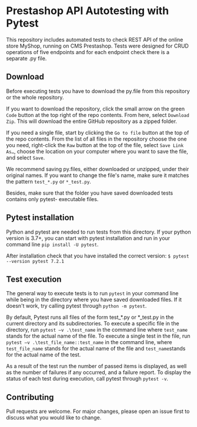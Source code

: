 # Prestashop API Autotesting with Pytest

This repository includes automated tests to check REST API of the online store MyShop, running on CMS Prestashop. Tests were designed for CRUD operations of five endpoints and for each endpoint check there is a separate .py file.

## Download
Before executing tests you have to download the py.file from this repository or the whole repository.

If you want to download the repository, click the small arrow on the green ```Code``` button at the top right of the repo contents. From here, select ```Download Zip```. This will download the entire GitHub repository as a zipped folder.

If you need a single file, start by clicking the ```Go to file``` button at the top of the repo contents. From the list of all files in the repository choose the one you need, right-click the ```Raw``` button at the top of the file, select ```Save Link As…```, choose the location on your computer where you want to save the file, and select ```Save```.

We recommend saving py.files, either downloaded or unzipped, under their original names. If you want to change the file's name, make sure it matches the pattern ```test_*.py``` or ```*_test.py```.
  
Besides, make sure that the folder you have saved downloaded tests contains only pytest- executable files.

## Pytest installation
Python and pytest are needed to run tests from this directory.
If your python version is 3.7+, you can start with pytest installation and run in your command line ```pip install -U pytest```.

After installation check that you have installed the correct version:
```$ pytest --version pytest 7.2.1```

## Test execution
The general way to execute tests is to run ```pytest``` in your command line while being in the directory where you have saved downloaded files.
If it doesn't work, try calling pytest through ```python -m pytest```.

By default, Pytest runs all files of the form test_*.py or *_test.py in the current directory and its subdirectories. To execute a specific file in the directory, run ```pytest –v .\test_name``` in the command line where ```test_name``` stands for the actual name of the file. To execute a single test in the file, run ```pytest –v .\test_file_name::test_name``` in the command line, where ```test_file_name``` stands for the actual name of the file and ```test_name```stands for the actual name of the test. 

As а result of the test run the number of passed items is displayed, as well as the number of failures if any occurred, and а failure report.
To display the status of each test during execution, call pytest through ```pytest -v```.

## Contributing

Pull requests are welcome. For major changes, please open an issue first
to discuss what you would like to change.